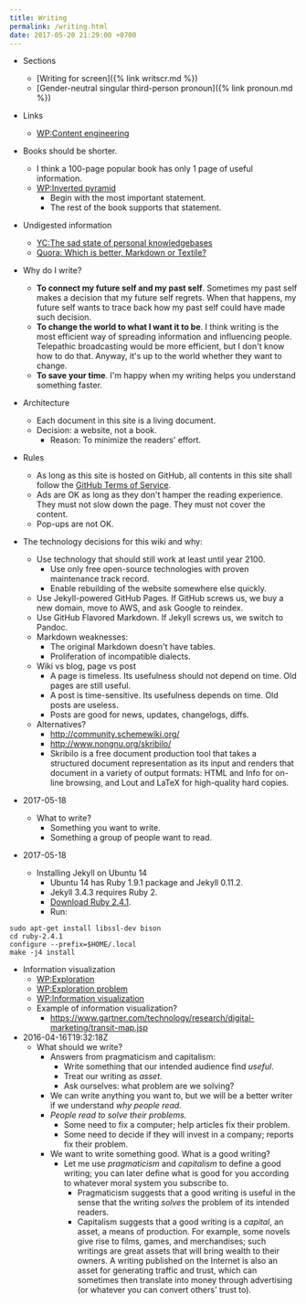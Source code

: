 ```yaml
---
title: Writing
permalink: /writing.html
date: 2017-05-20 21:29:00 +0700
---
```


- Sections
    - [Writing for screen]({% link writscr.md %})
    - [Gender-neutral singular third-person pronoun]({% link pronoun.md %})
- Links
    - [WP:Content engineering](https://en.wikipedia.org/wiki/Content_Engineering)
- Books should be shorter.
    - I think a 100-page popular book has only 1 page of useful information.
    - [WP:Inverted pyramid](https://en.wikipedia.org/wiki/Inverted_pyramid_(journalism))
        - Begin with the most important statement.
        - The rest of the book supports that statement.
- Undigested information
    - [YC:The sad state of personal knowledgebases](https://news.ycombinator.com/item?id=10739227)
    - [Quora: Which is better, Markdown or Textile?](https://www.quora.com/Which-is-better-Markdown-or-Textile?share=1)

- Why do I write?
    - **To connect my future self and my past self**.
    Sometimes my past self makes a decision that my future self regrets.
    When that happens, my future self wants to trace back
    how my past self could have made such decision.
    - **To change the world to what I want it to be**.
    I think writing is the most efficient way of
    spreading information and influencing people.
    Telepathic broadcasting would be more efficient,
    but I don't know how to do that.
    Anyway, it's up to the world
    whether they want to change.
    - **To save your time**.
    I'm happy when my writing helps you understand something faster.
- Architecture
    - Each document in this site is a living document.
    - Decision: a website, not a book.
        - Reason: To minimize the readers' effort.
- Rules
    - As long as this site is hosted on GitHub,
    all contents in this site shall follow the
    [GitHub Terms of Service](https://help.github.com/articles/github-terms-of-service/).
    - Ads are OK as long as they don't hamper the reading experience.
    They must not slow down the page.
    They must not cover the content.
    - Pop-ups are not OK.
- The technology decisions for this wiki and why:
    - Use technology that should still work at least until year 2100.
        - Use only free open-source technologies with proven maintenance track record.
        - Enable rebuilding of the website somewhere else quickly.
    - Use Jekyll-powered GitHub Pages. If GitHub screws us, we buy a new domain, move to AWS, and ask Google to reindex.
    - Use GitHub Flavored Markdown. If Jekyll screws us, we switch to Pandoc.
    - Markdown weaknesses:
        - The original Markdown doesn't have tables.
        - Proliferation of incompatible dialects.
    - Wiki vs blog, page vs post
        - A page is timeless. Its usefulness should not depend on time.
        Old pages are still useful.
        - A post is time-sensitive. Its usefulness depends on time.
        Old posts are useless.
        - Posts are good for news, updates, changelogs, diffs.
    - Alternatives?
        - http://community.schemewiki.org/
        - http://www.nongnu.org/skribilo/
        - Skribilo is a free document production tool that takes a structured document representation as its input
        and renders that document in a variety of output formats: HTML and Info for on-line browsing, and Lout and
        LaTeX for high-quality hard copies.
- 2017-05-18
    - What to write?
        - Something you want to write.
        - Something a group of people want to read.
- 2017-05-18
    - Installing Jekyll on Ubuntu 14
        - Ubuntu 14 has Ruby 1.9.1 package and Jekyll 0.11.2.
        - Jekyll 3.4.3 requires Ruby 2.
        - [Download Ruby 2.4.1](https://www.ruby-lang.org/en/downloads/).
        - Run:
```
sudo apt-get install libssl-dev bison
cd ruby-2.4.1
configure --prefix=$HOME/.local
make -j4 install
```
- Information visualization
    - [WP:Exploration](https://en.wikipedia.org/wiki/Exploration)
    - [WP:Exploration problem](https://en.wikipedia.org/wiki/Exploration_problem)
    - [WP:Information visualization](https://en.wikipedia.org/wiki/Information_visualization)
    - Example of information visualization?
        - https://www.gartner.com/technology/research/digital-marketing/transit-map.jsp
- 2016-04-16T19:32:18Z
    - What should we write?
        - Answers from pragmaticism and capitalism:
            - Write something that our intended audience find *useful*.
            - Treat our writing as *asset*.
            - Ask ourselves: what problem are we solving?
        - We can write anything you want to,
        but we will be a better writer
        if we understand *why people read*.
        - *People read to solve their problems.*
            - Some need to fix a computer; help articles fix their problem.
            - Some need to decide if they will invest in a company; reports fix their problem.
        - We want to write something good. What is a good writing?
            - Let me use *pragmaticism* and *capitalism* to define a good writing;
            you can later define what is good for you
            according to whatever moral system you subscribe to.
                - Pragmaticism suggests that a good writing is useful
                in the sense that the writing *solves* the problem of its intended readers.
                - Capitalism suggests that a good writing is
                a *capital*, an asset, a means of production.
                For example, some novels give rise to films, games, and merchandises;
                such writings are great assets that will bring wealth to their owners.
                A writing published on the Internet is also an asset for generating traffic and trust,
                which can sometimes then translate into money through advertising
                (or whatever you can convert others' trust to).
